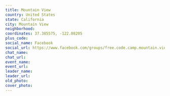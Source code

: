 ```yaml
---
title: Mountain View
country: United States
state: California
city: Mountain View
neighborhood: 
coordinates: 37.385575, -122.08205
plus_code:
social_name: Facebook
social_url: https://www.facebook.com/groups/free.code.camp.mountain.view
chat_name:
chat_url:
event_name:
event_url:
leader_name:
leader_url:
old_photo: 
cover_photo:
---
```

